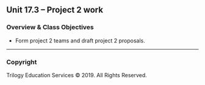 ## Unit 17.3 – Project 2 work

### Overview & Class Objectives

* Form project 2 teams and draft project 2 proposals.

- - -

### Copyright

Trilogy Education Services © 2019. All Rights Reserved.
